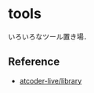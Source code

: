 # tools
いろいろなツール置き場．

## Reference
- [atcoder-live/library](https://github.com/atcoder-live/library)
